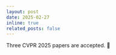 ```yaml
---
layout: post
date: 2025-02-27
inline: true
related_posts: false
---
```


Three CVPR 2025 papers are accepted. :tada: